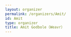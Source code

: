 ```yaml
---
layout: organizer
permalink: /organizers/Amit/
id: Amit
type: organizer
title: Amit Godbole（Weavr）
---
```

